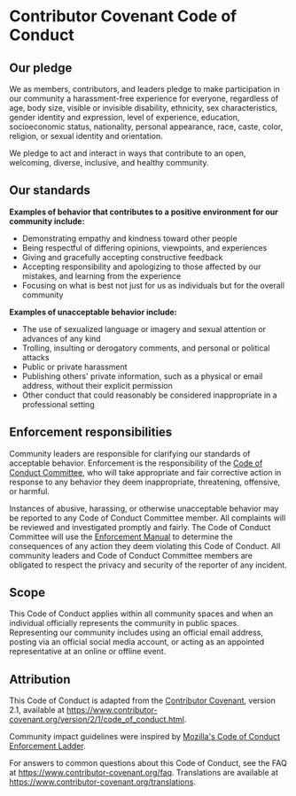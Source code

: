 # Contributor Covenant Code of Conduct  

## Our pledge  

We as members, contributors, and leaders pledge to make participation in our community a harassment-free experience for everyone, regardless of age, body size, visible or invisible disability, ethnicity, sex characteristics, gender identity and expression, level of experience, education, socioeconomic status, nationality, personal appearance, race, caste, color, religion, or sexual identity and orientation.  

We pledge to act and interact in ways that contribute to an open, welcoming, diverse, inclusive, and healthy community.  

## Our standards  

**Examples of behavior that contributes to a positive environment for our community include:**  

- Demonstrating empathy and kindness toward other people  
- Being respectful of differing opinions, viewpoints, and experiences  
- Giving and gracefully accepting constructive feedback  
- Accepting responsibility and apologizing to those affected by our mistakes, and learning from the experience  
- Focusing on what is best not just for us as individuals but for the overall community  

**Examples of unacceptable behavior include:**  
- The use of sexualized language or imagery and sexual attention or advances of any kind  
- Trolling, insulting or derogatory comments, and personal or political attacks  
- Public or private harassment  
- Publishing others' private information, such as a physical or email address, without their explicit permission  
- Other conduct that could reasonably be considered inappropriate in a professional setting  

## Enforcement responsibilities  

Community leaders are responsible for clarifying our standards of acceptable behavior. Enforcement is the responsibility of the [Code of Conduct Committee](/coc/committee.md), who will take appropriate and fair corrective action in response to any behavior they deem inappropriate, threatening, offensive, or harmful.  

Instances of abusive, harassing, or otherwise unacceptable behavior may be reported to any Code of Conduct Committee member. All complaints will be reviewed and investigated promptly and fairly. The Code of Conduct Committee will use the [Enforcement Manual](/coc/enforcement-manual.md) to determine the consequences of any action they deem violating this Code of Conduct. All community leaders and Code of Conduct Committee members are obligated to respect the privacy and security of the reporter of any incident.  

## Scope  

This Code of Conduct applies within all community spaces and when an individual officially represents the community in public spaces. Representing our community includes using an official email address, posting via an official social media account, or acting as an appointed representative at an online or offline event.  

## Attribution  

This Code of Conduct is adapted from the [Contributor Covenant](https://www.contributor-covenant.org), version 2.1, available at <https://www.contributor-covenant.org/version/2/1/code_of_conduct.html>.  

Community impact guidelines were inspired by
[Mozilla's Code of Conduct Enforcement Ladder](https://github.com/mozilla/inclusion).  

For answers to common questions about this Code of Conduct, see the FAQ at
<https://www.contributor-covenant.org/faq>. Translations are available at <https://www.contributor-covenant.org/translations>.  

